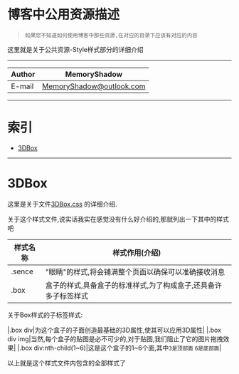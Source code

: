博客中公用资源描述
============================================

>`如果您不知道如何使用博客中那些资源,在对应的目录下应该有对应的内容`

这里就是关于公共资源-Style样式部分的详细介绍

****
|Author|MemoryShadow|
|---|---
|E-mail|MemoryShadow@outlook.com

****

# 索引

* [3DBox](#3DBox)

****

# 3DBox

这里是关于文件[3DBox.css](https://github.com/MemoryShadow/MemoryShadow.github.io/blob/master/Template/Public/Style/3DBox.css "访问源代码")
的详细介绍.

关于这个样式文件,说实话我实在感觉没有什么好介绍的,那就列出一下其中的样式吧

|样式名称|样式作用(介绍)|
|---|---|
|.sence|"眼睛"的样式,将会铺满整个页面以确保可以准确接收消息|
|.box|盒子的样式,具备盒子的标准样式,为了构成盒子,还具备许多子标签样式|

关于Box样式的子标签样式:

|.box div|为这个盒子的子面创造最基础的3D属性,使其可以应用3D属性|
|.box div img|当然,每个盒子的贴图是必不可少的,对于贴图,我们阻止了它的图片拖拽效果|
|.box div:nth-child(1~6)|这是这个盒子的1~6个面,其中`3是顶部面` `6是底部面`|

以上就是这个样式文件内包含的全部样式了

